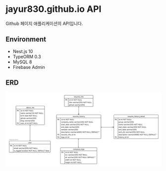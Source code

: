 # jayur830.github.io API

Github 페이지 애플리케이션의 API입니다.


## Environment

- Nest.js 10
- TypeORM 0.3
- MySQL 8
- Firebase Admin

## ERD

<img src="../../assets/gh-page-erd.png" width="700" />
